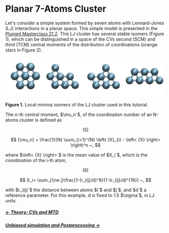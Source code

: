 
# Planar 7-Atoms Cluster

Let's consider a simple system formed by seven atoms with Lennard-Jones (LJ) 
interactions in a planar space. This simple model is presented in the 
[Plumed Masterclass 21.2](https://www.plumed.org/doc-v2.7/user-doc/html/masterclass-21-2.html#masterclass-21-2-ex-9).
This LJ cluster has several stable isomers (Figure 1), which can be 
distinguished in a space of the CVs second (SCM) and third (TCM) central 
moments of the distribution of coordinations (orange stars in Figure 2).

<div align="center">
  <img src="/files/cluster.png"  width="500">
</div>

**Figure 1.** Local minima isomers of the LJ cluster used in this tutorial.

The n-th central moment, $\mu_n`$, of the coordination number of an N-atoms
cluster is defined as

$$
(5)
$$

$$
{\mu_n} = \frac{1}{N} \sum_{i=1}^{N} \left( {X}_{i} - 
                \left< {X} \right> \right)^n ~,
$$

where $\left< {X} \right>`$ is the mean value of $X_i`$, which is the
coordination of the i-th atom,

$$
(6)
$$

$$
X_i= \sum_{i\ne j}\frac{1-(r_{ij}/d)^8}{1-(r_{ij}/d)^{16}} ~,
$$

with $r_{ij}`$ the distance between atoms $i`$ and $j`$, and $d`$ a reference 
parameter. For this example, d is fixed to 1.5 $\sigma`$, in LJ units.


##### [&larr; Theory: CVs and MTD](theory.md)
##### [Unbiased simulation and Postprocessing &rarr;](MD.md)
